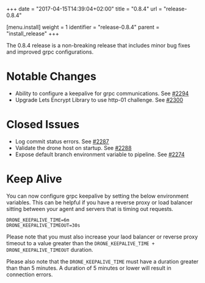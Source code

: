 +++
date = "2017-04-15T14:39:04+02:00"
title = "0.8.4"
url = "release-0.8.4"

[menu.install]
  weight = 1
  identifier = "release-0.8.4"
  parent = "install_release"
+++

The 0.8.4 release is a non-breaking release that includes minor bug fixes and improved grpc configurations.

# Notable Changes

* Ability to configure a keepalive for grpc communications. See [#2294](https://github.com/drone/drone/pull/2294)
* Upgrade Lets Encrypt Library to use http-01 challenge. See [#2300](https://github.com/drone/drone/issues/2300)

# Closed Issues

* Log commit status errors. See [#2287](https://github.com/drone/drone/pull/2287)
* Validate the drone host on startup. See [#2288](https://github.com/drone/drone/pull/2288)
* Expose default branch environment variable to pipeline. See [#2274](https://github.com/drone/drone/pull/2274)

# Keep Alive

You can now configure grpc keepalive by setting the below environment variables. This can be helpful if you have a reverse proxy or load balancer sitting between your agent and servers that is timing out requests.

```
DRONE_KEEPALIVE_TIME=6m
DRONE_KEEPALIVE_TIMEOUT=30s
```

Please note that you must also increase your laod balancer or reverse proxy timeout to a value greater than the `DRONE_KEEPALIVE_TIME + DRONE_KEEPALIVE_TIMEOUT` duration. 

Please also note that the `DRONE_KEEPALIVE_TIME` must have a duration greater than than 5 minutes. A duration of 5 minutes or lower will result in connection errors.

